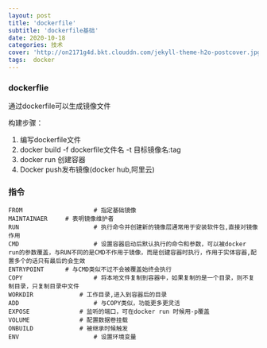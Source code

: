 ```yaml
---
layout: post
title: 'dockerfile'
subtitle: 'dockerfile基础'
date: 2020-10-18
categories: 技术
cover: 'http://on2171g4d.bkt.clouddn.com/jekyll-theme-h2o-postcover.jpg'
tags:  docker
---
```


### dockerflie ###

通过dockerfile可以生成镜像文件

构建步骤：

1. 编写dockerfile文件
2. docker build -f dockerfile文件名 -t 目标镜像名:tag
3. docker run 创建容器 
4. Docker push发布镜像(docker hub,阿里云)





### 指令 ###

```shell
FROM					# 指定基础镜像 
MAINTAINAER		# 表明镜像维护者
RUN 					# 执行命令并创建新的镜像层通常用于安装软件包,直接对镜像作用
CMD 					# 设置容器启动后默认执行的命令和参数，可以被docker run的参数覆盖，与RUN不同的是CMD不作用于镜像，而是创建容器时执行，作用于实体容器,配置多个的话只有最后的会生效
ENTRYPOINT		# 与CMD类似不过不会被覆盖始终会执行
COPY 					# 将本地文件复制到容器中，如果复制的是一个目录，则不复制目录，只复制目录中文件
WORKDIR				# 工作目录,进入到容器后的目录
ADD 					# 与COPY类似，功能更多更灵活
EXPOSE 				# 监听的端口，可在docker run 时候用-p覆盖
VOLUME 				# 配置数据卷挂载
ONBUILD 			# 被继承时候触发
ENV						# 设置环境变量
```

